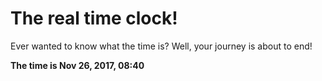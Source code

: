 # The real time clock!

Ever wanted to know what the time is? Well, your journey is about to end!

**The time is Nov 26, 2017, 08:40**